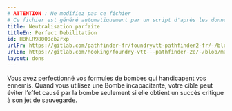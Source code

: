 ```yaml
---
# ATTENTION : Ne modifiez pas ce fichier
# Ce fichier est généré automatiquement par un script d'après les données du module Foundry VTT officiel et de sa traduction
title: Neutralisation parfaite
titleEn: Perfect Debilitation
id: HBhLR980Q0cb2rxp
urlFr: https://gitlab.com/pathfinder-fr/foundryvtt-pathfinder2-fr/-/blob/master/data/feats/HBhLR980Q0cb2rxp.htm
urlEn: https://gitlab.com/hooking/foundry-vtt---pathfinder-2e/-/blob/master/packs/data/feats.db/perfect-debilitation.json
layout: dons
---
```

Vous avez perfectionné vos formules de bombes qui handicapent vos ennemis. Quand vous utilisez une Bombe incapacitante, votre cible peut éviter l’effet causé par la bombe seulement si elle obtient un succès critique à son jet de sauvegarde.
